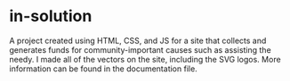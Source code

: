# in-solution

A project created using HTML, CSS, and JS for a site that collects and generates funds for community-important causes such as assisting the needy. I made all of the vectors on the site, including the SVG logos. More information can be found in the documentation file.
